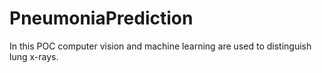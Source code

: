 # PneumoniaPrediction
In this POC computer vision and machine learning are used to distinguish lung x-rays.
